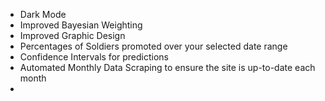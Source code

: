 - Dark Mode
- Improved Bayesian Weighting
- Improved Graphic Design
- Percentages of Soldiers promoted over your selected date range
- Confidence Intervals for predictions
- Automated Monthly Data Scraping to ensure the site is up-to-date each month
- 

